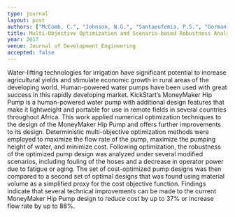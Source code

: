 ```yaml
---
type: journal
layout: post
authors: ["McComb, C.", "Johnson, N.G.", "Santaeufemia, P.S.", "Gorman, B.T.", "Shimada, K."]
title: Multi-Objective Optimization and Scenario-based Robustness Analysis of the Moneymaker Hip Pump
year: 2017
venue: Journal of Development Engineering
accepted: false
---
```

Water-lifting technologies for irrigation have significant potential to increase agricultural yields and stimulate economic growth in rural areas of the developing world. Human-powered water pumps have been used with great success in this rapidly developing market. KickStart’s MoneyMaker Hip Pump is a human-powered water pump with additional design features that make it lightweight and portable for use in remote fields in several countries throughout Africa. This work applied numerical optimization techniques to the design of the MoneyMaker Hip Pump and offers further improvements to its design. Deterministic multi-objective optimization methods were employed to maximize the flow rate of the pump, maximize the pumping height of water, and minimize cost. Following optimization, the robustness of the optimized pump design was analyzed under several modified scenarios, including fouling of the hoses and a decrease in operator power due to fatigue or aging. The set of cost-optimized pump designs was then compared to a second set of optimal designs that was found using material volume as a simplified proxy for the cost objective function. Findings indicate that several technical improvements can be made to the current MoneyMaker Hip Pump design to reduce cost by up to 37% or increase flow rate by up to 88%.
